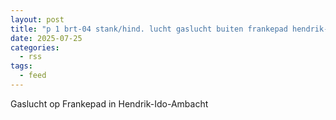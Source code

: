 ```yaml
---
layout: post
title: "p 1 brt-04 stank/hind. lucht gaslucht buiten frankepad hendrik-ido-ambacht 186431"
date: 2025-07-25
categories: 
  - rss
tags: 
  - feed
---
```


Gaslucht op Frankepad in Hendrik-Ido-Ambacht
